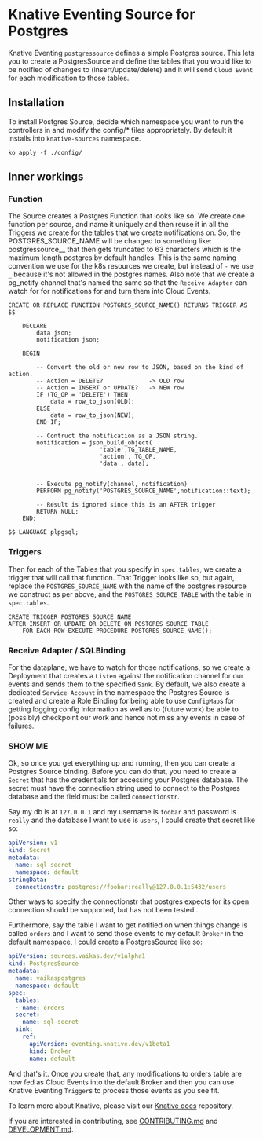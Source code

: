 # Knative Eventing Source for Postgres

Knative Eventing `postgressource` defines a simple Postgres source. This lets
you to create a PostgresSource and define the tables that you would like to be
notified of changes to (insert/update/delete) and it will send `Cloud Event` for
each modification to those tables.

## Installation

To install Postgres Source, decide which namespace you want to run the
controllers in and modify the config/* files appropriately. By default it
installs into `knative-sources` namespace.

```shell
ko apply -f ./config/
```

## Inner workings

### Function

The Source creates a Postgres Function that looks like so. We create one
function per source, and name it uniquely and then reuse it in all the Triggers
we create for the tables that we create notifications on. So, the
POSTGRES_SOURCE_NAME will be changed to something like:
postgressource_<your-postgres-sourcename>_<uuid of the source> that then gets
truncated to 63 characters which is the maximum length postgres by default
handles. This is the same naming convention we use for the k8s resources we
create, but instead of `-` we use `_` because it's not allowed in the postgres
names. Also note that we create a pg_notify channel that's named the same so
that the `Receive Adapter` can watch for for notifications for and turn them
into Cloud Events.

```
CREATE OR REPLACE FUNCTION POSTGRES_SOURCE_NAME() RETURNS TRIGGER AS $$

    DECLARE 
        data json;
        notification json;
    
    BEGIN
    
        -- Convert the old or new row to JSON, based on the kind of action.
        -- Action = DELETE?             -> OLD row
        -- Action = INSERT or UPDATE?   -> NEW row
        IF (TG_OP = 'DELETE') THEN
            data = row_to_json(OLD);
        ELSE
            data = row_to_json(NEW);
        END IF;
        
        -- Contruct the notification as a JSON string.
        notification = json_build_object(
                          'table',TG_TABLE_NAME,
                          'action', TG_OP,
                          'data', data);
        
                        
        -- Execute pg_notify(channel, notification)
        PERFORM pg_notify('POSTGRES_SOURCE_NAME',notification::text);
        
        -- Result is ignored since this is an AFTER trigger
        RETURN NULL; 
    END;
    
$$ LANGUAGE plpgsql;

```

### Triggers

Then for each of the Tables that you specify in `spec.tables`, we create a
trigger that will call that function. That Trigger looks like so, but again,
replace the `POSTGRES_SOURCE_NAME` with the name of the postgres resource we
construct as per above, and the `POSTGRES_SOURCE_TABLE` with the table in
`spec.tables`.

```
CREATE TRIGGER POSTGRES_SOURCE_NAME
AFTER INSERT OR UPDATE OR DELETE ON POSTGRES_SOURCE_TABLE
    FOR EACH ROW EXECUTE PROCEDURE POSTGRES_SOURCE_NAME();

```

### Receive Adapter / SQLBinding

For the dataplane, we have to watch for those notifications, so we create a
Deployment that creates a `Listen` against the notification channel for our
events and sends them to the specified `Sink`. By default, we also create a
dedicated `Service Account` in the namespace the Postgres Source is created and
create a Role Binding for being able to use `ConfigMap`s for getting logging
config information as well as to (future work) be able to (possibly) checkpoint
our work and hence not miss any events in case of failures.

### SHOW ME

Ok, so once you get everything up and running, then you can create a Postgres
Source binding. Before you can do that, you need to create a `Secret` that has
the credentials for accessing your Postgres database. The secret must have the
connection string used to connect to the Postgres database and the field must be
called `connectionstr`.


Say my db is at `127.0.0.1` and my username is `foobar` and password is `really`
and the database I want to use is `users`, I could create that secret like so:

```yaml
apiVersion: v1
kind: Secret
metadata:
  name: sql-secret
  namespace: default
stringData:
  connectionstr: postgres://foobar:really@127.0.0.1:5432/users
```

Other ways to specify the connectionstr that postgres expects for its open
connection should be supported, but has not been tested...

Furthermore, say the table I want to get notified on when things change is
called `orders` and I want to send those events to my default `Broker` in the
default namespace, I could create a PostgresSource like so:

```yaml
apiVersion: sources.vaikas.dev/v1alpha1
kind: PostgresSource
metadata:
  name: vaikaspostgres
  namespace: default
spec:
  tables:
  - name: orders
  secret:
    name: sql-secret
  sink:
    ref:
      apiVersion: eventing.knative.dev/v1beta1
      kind: Broker
      name: default
```

And that's it. Once you create that, any modifications to orders table are now
fed as Cloud Events into the default Broker and then you can use Knative
Eventing `Trigger`s to process those events as you see fit.

To learn more about Knative, please visit our
[Knative docs](https://github.com/knative/docs) repository.

If you are interested in contributing, see [CONTRIBUTING.md](./CONTRIBUTING.md)
and [DEVELOPMENT.md](./DEVELOPMENT.md).
